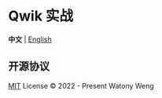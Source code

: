# Qwik 实战

**中文** | [English](./README.md)

## 开源协议

[MIT](./LICENSE) License © 2022 - Present Watony Weng